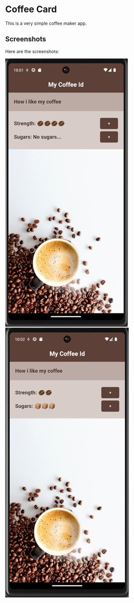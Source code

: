 # Coffee Card

This is a very simple coffee maker app.

## Screenshots

Here are the screenshots:

![First image](https://github.com/MrFushion/coffee_card/blob/main/assets/1.png?raw=true)
![Second image](https://github.com/MrFushion/coffee_card/blob/main/assets/w.png?raw=true)
